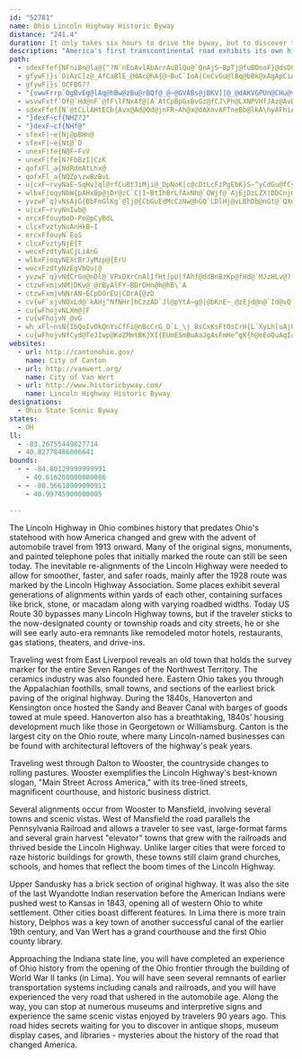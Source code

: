 ```yaml
---
id: "52781"
name: Ohio Lincoln Highway Historic Byway
distance: "241.4"
duration: It only takes six hours to drive the byway, but to discover the secrets of the byway, plan on spending two or three days on your trip.
description: "America's first transcontinental road exhibits its own history. From Indian moccasins to interstates, the Lincoln Highway has canal, railroad, vehicle, recreational, agricultural, and industrial history. Each town along the byway offers gems of the Lincoln Highway: old motor hotels, restaurants, signs, and Lincoln-named businesses. Along the way, original signage, monuments, and markers commemorate this road. Until the advent of the interstate highway system, this is how America traveled by car."
path:
  - sdexFfef{NFniBn@la@{^?N`nEoAvlAbArrAuBlQu@`QnAjS~BpTj@fuBOnoF}@dsDGvnA~@rgB}AvkEKtbCGdjBk@hmDw@xsC_BpoEM|z@yCtIJv{@lBzReAjoAl@nfCz@t}EPhrFUllFe@vlFw@`xB\ppBMdvBtAjvBbA~uB`AjgBrVhNrI`KxE~IrCrJbC`MhAlUq@hP^rfBExi@D`g@j@d{EKtKoAxe@GbLV|VnAv`@R|HDpHb@viD?ps@N`fAJtUHpx@YfSm@nNy@`NyBtSyCxRmj@f~CmBfLeAzHgA`K{AtR]hHa@`OIbW~@hzDH`t@YtG_@~DsNvoAUrEKdHTdzI?tTOpKw@fJe@jDo@dDoBbHaEdKs@lA_GnIiN`O_WbZyItJkAdAiRjTgc@~e@wKdNsG`K_KzP}ErHaPvWiQbZiBzDsAxDcBxGsAfHk@bFW|CUlIUxd@MjJGj\DlxAEd`BNlr@J~zBEv`@TpcBEzWH|INdGd@tGr@lFrB`K|EnNxArFdAxFXzBr@xJNfDDjX_@duFEv\ObJg@`J{@lIm@`EkBfJgE|MsElKaEjHsGnI{g@nf@qAdB}CxFmBdFwApFq@dE_@jDW|EuB~fFUvVc@bu@s@tT_BbTwCjWk_@zkCgIpj@o@rDiDpXkFj^oBtLsCvNcD`NcB~FiBfGgEhMqEfLcFtKsEzIsW~c@}A~B_Sx]wGnK{Ybg@kp@riAkOdWocB`vC}FnJeN`RqItMcZzj@cSj`@mr@tqAwQj\oM|SkIxNeOzZ_V|_@mNtWePpWoDlGo^ts@}IdPkD`I{B`H{BdIkKh]cMlc@
  - gfywF|}s`OiAzC]z@_AfCaBlE_@dAc@hA{@~BuC`IoA|CeCvGu@lBq@bBk@xAgApCiAvCq@jBUp@kAbDIPmAjDUn@Wn@Uh@eBxEMXCFiBbFUj@_@bAk@~ACDi@tACFSj@IRWp@[v@iArCw@nBm@~Au@jB}A`E_A~BQd@kA|CuAlD{@|BsAnDQb@O`@y@xB[x@e@lAw@xBa@fAm@~AYx@eCbHc@pAYv@Yt@Wp@Un@{AdEk@zAM`@q@rBg@hBY~@c@xBKh@Id@I^G^Kr@Kv@WjBGp@WbCE^UhBOfAKj@Mr@CLAD]`BYlA_@zAUv@Wz@Qh@ITi@xAe@rA[t@Ob@g@rAyA~Dk@|Ac@vA]lAQ~@WhACJOx@[lBe@~Bc@tB]vAQl@M`@eAvCIXmBpFyBlG}EjNk@~AITWr@eA|CYt@i@|A{DzKcFvNeB`FSj@{DzKgDvJkAbDg@tAs@tBs@tBcAtCaEhLSj@KZa@hAaApCaAnCe@vAg@tAoApDg@vAi@xAg@zA_AhC}@jC_AhC_AhC}@hC}@jC_AhCk@bBITKVkBlFu@vB_AjCeCbHSh@cAtCeAzCgAbDgA`Dy@|BaAlCsAxDyAdEYx@u@vBaApCyAdEaBxEmAjD{@dCa@jA{BnGqCbI}BrGkKfZ{E`Nc@lAqFzOcCbHg@zAwF~O_CnGmBtF{D`L{Mv_@sCdIoApDo@jBwBfGc@nAg@SWC}@Ee@C_C?{C?e@@M@W@kCDa@?kBABOmDCuB?yB@uB?eB?oBBuC@w@Dq@Ds@Fg@Fm@H]Dq@Lm@Lu@Rk@Vi@\s@h@Eh@
  - gfywF|}s`OCFBG??
  - "{swwFrrp`OgBvEg@lAq@hBw@zBu@rBQf@_@~@GVABs@jBKV]|@_@dAKVGPUn@CHu@vB_AhCMX_@|@sAvDQb@eAtCa@fA{@`CwB|Fk@zAKXQf@Uj@e@rAi@tAe@nAIV}@dCIRIPo@hBADQd@k@|AEJQf@i@zAIV_@`A"
  - wsvwFxtf`Of@`Hd@nF`@fF\lFNxAf@|A`AtCpBpGxBvGz@fCJ\Ph@LXNPVHfJAz@AvDA|@AhA?zCAfCAL?|D?bC?zB?@fFAlBBhBAdB?zAApDA|DAxD?pD@bE?pC?|@?nB?hBAzA@fJH??`@BtCAp@?hA?lB@tA?jF?nC?xBAjA?r@?T@^@t@HtCFpCDz@D~AB`ABp@?PANPjGFjB?T?PE\m@lD{GAaB?oB?yB@wA?oB@_B@kB@q@Aq@EoAO}@O}@So@Io@I_@Co@Ac@Ba@Dw@Ls@Po@Zu@b@C@_@Zc@`@UV]d@Yd@o@jAYx@U~@Ml@_@fCQrAWfCa@zDM~@OlAIr@_@vBOn@YjAk@dBi@pAg@nAcBjDUb@O^y@~A_AjBg@hAs@xAuBtE?@gB~Dq@zAo@xA{AdDc@jA
  - sdexFfef{N`@tCLlAHtECb{Avx@Ad@Qd@jnFR~Ah@x@dAXnvAFTneBb@lkA\hyAFhiAGbYF~l@Apo@Oba@cAv{ANzMOdeAExC_@d`B]~}@Y|iEFdE^~Dx@tDxDzLn@fDRxBHxDJ`j@B~k@|KfH`ThLl`B|{@aEtOQzCO`{B]~nBO`D}@fHQzE@rBfAbPHvDDbKy@h|Eo@ppAgAxaB_@~dAjVJaBdyFEn@KP_@VeL`AzA|[\tAd_@x`@b@p@Jj@m@ffIEtEe@zPDnGbAbYmBFfArGNpBJtFe@pcBCdfDUpi@?li@ZfjBLlwBT`kBr@nNNh~Ab@`lB?pUd@rsAXrFd@rE~@bFbArDhA|CjInQzA|DvBvG|BlInf@p_Ch@zC^xDNdCLhFTzuAi@tv@_A~bADdDNfDrBbST`Iu@dzAS~NAzGHfDn@`Ih@tD|Jrm@zI`n@NdDDpXLjDZlD|DpW`I~~@Cl@zDxf@NzCI|FDtBrAnJhBtThCtOvE~i@
  - "}dexF~cf{NHZ?J"
  - "}dexF~cf{NHf@"
  - sfexF|~e{Nj@pBHn@
  - sfexF|~e{Nt@`D
  - unexF|fe{N@F~FvV
  - unexF|fe{N?FbBzI|CzK
  - qofxFl_a{NdRdmAtLhx@
  - qofxFl_a{NQZp\zwBzBvL
  - u|cxF~rvyNaE~SqHv]ql@rfCuBtJiMji@_DpNoK|c@cDtLcFzPgEbK}S~^yCdGu@fCy@rDm@hHAlVFbo@FrJd@nQx@|Mn@xHhQ`jBd@fHLxFPdhCB~mCNflA?~_@d@jeBHdx@NlHRpDh@bF~ClSjE|ZrTjwA
  - wlbxF|oqyNbW{pAHxBp@jDr@zC`C|I~BtIhBrLfAxNh@`QWjf@`AjEjDzLZX|DDCnjGsyAl@LrfG?ti@PhlARxvBgl@FB`YVv`EXziCTpjAPrdCRz{A{QYgDN_C^}DhAyDrBsClBwBxByBnC_CxD
  - yvzwF`q}vNsAjG{BbFmGlKg`@lj@{CbGuEdMcCzNw@hGQ`LDlHj@vLBhDb@nGt@`QXdP|B|nENhIh@jNhI~|A\xEnA|JhDfKhBhBWdMIhMmA|WmBtNiGtZoCrM}Hf_@_Hnc@eCj_Ao@jbAy@dm@kAl~@w@lfAuZriAkT`x@oT|^co@b`AYf|@Ef{AmAncB@lZ{@|Vi`@`~AcA~g@Bdt@Dn_Bh@pvCXz}BF~_ARxu@}IfTk`@fk@gWb_@mAtBuCxGy@fCcBtGm@pCiAbHYdDQrLEdQ@|y@IzRu@p`@o@ln@_@|PiAbz@x@zrFPlWfF}NbUicAdE_T
  - u|cxF~rvyNnIwb@
  - ercxFfouyNoD~Pe@pCyBdL
  - clcxFvztyNuAnHkB~I
  - ercxFfouyN`EoS
  - clcxFvztyNjE{T
  - wecxFzdtyNaCjLiAnG
  - wlbxF|oqyNEXcBrJyMzp@{ErU
  - wecxFzdtyNzEgVbQu|@
  - yvzwF`q}vNdCrGn@nDl@`VPxDXrCnAlIfHt]pU|fAhf@ddBnBzKp@fHd@`MJzHLv@?`HYznB_@fj@EjSq@`UQlC]xBuArGiBbHqKp_@kJp^}BrHe@fCYlDHde@t@|JfC`I|Vb|@nBfFlExJx@lCz@xEzH`i@xQ~cAn@dDfFbRjIj^bKxd@jBbJnG|YfD|TrFfa@fTxnAZjA|B`FlBfChAvBr@`Df@rDl@zF~@tF~Lba@n@tDJpEu@faALTxWZKbZg@|t@Ipa@Uxd@BxWuFtZiE|WiWjxAsSn~@oQjv@eHlOmL~U}c@n_A{@xAeG|HoB|CqXzh@wMbRgAdBcDtHu@dCmBrJ{If`@oAnGsBlPoBtMyAzNsOnmAiB`SmCbSq@fDsS`u@kLfc@oN|t@i@pAi@x@}u@|x@oDnDiBbCi@tAka@f|AYl@_HfJeAnBgIdKmGhJ}EfGmWD?rDYR?~A@~ABPXH@rMEhKExAKr@O~@gBfFsAjJu@`DgFxVuNru@
  - ctzwFxm|vNM|DKv@_@rByAlFY~BDrDHn@h@hB\`A
  - ctzwFxm|vNNrAN~ECpDOrEU|COrA{@zD
  - cv{wF`xjvNOxLd@`kAHj^NfNHr]hCzzAD`Jl@pYtA~g@|@bKnE~_@zEjd@n@`Id@vQ`Bh`AdAzd@HrL
  - cu{wFhojvNLXm@|F
  - cu{wFhojvN_@vG
  - wh_xFl~nsN{IbQoIvOkQnYsCfFi@nBcCrG_D`L_\j_BsCxKsFtOsCrH{L`XyLh[uAjE_L~`@u^tlA{Q`o@iB~GiMfa@iYjbAyMze@mHzUot@zxBqIvYy@`BeMnTiPxYqHjN_CzEi@xA_@hBU|BIrACpa@_Al_@OlK?vu@D`BRdBnEbV\jCJxBKzm@Cd|@L`HbBdi@JbIeAndDOlJi@|GGhD[v`DSvVEfo@J~Gq@nKmBrLsC|Q_EpUyAdIgEtVaD`U{Ft`@f{@j@fHtAhHbFlOfZhOz\lBzGbDvSh@fP^vd@^~b@Hf`AWz]d@`m@v@bf@`@fXJbFbBnSv@`FjCnIjNt\~BjDdVvb@`Txc@zUrg@bPbZzBfFbNx`@|Pjj@zQth@tH~ShZjo@pTxd@~LhWz^zr@rI~O|ObZtWrf@lUph@~Svb@pOr\~FlLtDtI
  - cu{wFhojvNfCyd@TeJIwp@KoZMmtBK}XI{EUmESmBuAaJgAsFmHe^gK{h@eEoQuAqIaNuq@y@iGIyEJ{F\{Cp@cE`BwE^_A|AsClLiRrCeFrB{EfBsGhAaI`@sF|AkXb@}O?qGIuEc@mKyA}OeBgKcBmIkY{oAcAeFa@iCi@kF_@cKD_KlBeb@rDq{@^wLrAwY`AoWR}MEmd@NevDEgKc@}Oo@mOw@gNWqIIaK?eIHoQTgIxByb@^}NJsHg@yjDIwVI_`AcAcsGL_E^mGdEy_@VyDH}F]ow@y@mqABsk@S_oCUwLsBw\w@uIee@qbDkMq~@q\m}BmA{Jc@gFk@uLUsiA?}}@HuEn@aInAwIbA{EbD}KfE{KzN_b@xCsM~@uH^mJDuKw@_jBa@}uAGao@JsDb@qEpK}p@rA{Fd@qCfDkU`@yFFgECaDU_Ey@iF_AwDwBsFwWua@cGqKyCgEmEwHmCeGsAgFy@oFU_Bc@gGKaJ@_EHsClEebANiHDgLKkIOaEo@uJcBsO}AcJsXwyAyAuH}@qDsWivAcBaKsAgJu@}Je@sKMuNDgI\sJNgD~@mLbBeMbBsJ|EiQhAgD|CuHxBsElDsGbDeFxr@qbA~CcFbDqGfBcEnAwDrAiExBmJrAsIj@{Fr@}KN_F?mKYiJU_D_@yEs@oF_CuNgBwG}FsQcFkNyBiIsAmHy@gGc@aHOgPJih@NuPVu{@IoI_@}Jo@sJw@mHmNw_AeE}^e@uHKuECaG|Aqn@d@cJRmBt@{ErAsF~EgNtFaNvFwQhA_Gh@{Dd@uE^qI?ap@O_UOeIc@kKmIejAi@sLiC}qA_A{[N}Gi@eJUoUyBqWoAaaCRw`@fLk_DfHw`BSsq@?cb@~Cw|@jC_q@jEagAcI}i@wLon@wBkM_Io_@{@kRwBgO?wQbLgh@f@w[rIey@bB_SfEgh@bB{r@rIk_AbBkWR{JwLk_AqKohAyEoaAsIgpA_IogA?sXrDc`@zEod@nAoFf@_IzEs]`BuSxBiRnA{ER_DRsD~C_XjH_l@nFw`@nA{ObBoU~Cgh@jCgEf@sp@vA{h@^aJjBoVf@gIJeDlAer@X_d@Dml@MkHxLBHmCXaEn@eEt@aDzIwWbAaEt@eFzi@qsExBqN|VssAdBoIfBoHbC}I~b@ivAtA}GfAgIf@gJPaKgEoo@HoNIuIUiEY{BiMoy@c@uDU_EA{DZeHx@aGx@_DlAiDxA_DxB{CbTaUrf@og@bCiBdCuAve@cR`HsDt^mTnCmC~@oAnA_C|AkE|@yDtMcv@`@gCNuCKsDiAaH]sDOuTUaGuB}TgCmMUmBI_B?aBZsEVyAZeAr@gBbDaHdC_EfEyDfDaC|S{PnAmANe@yBme@m@{BmDsJyBgFeQq^mYse@oHcMmNia@oOwa@wI_WWyARsDvEc]@wDiEmk@o@aKyCgo@OeGFgAReAfEwPnFiVH{@FkFDwXNaEj@aGbBmIjF_ZhDkLlAcFn@eEhAq[t@uIt@aGf@eHD{DKuG]mHk@kGMsEBuET_FlDiWTiFXcW^mCb@qBnAyChPa]j@mBVcBJyA^_SX{E~@sKl@mEzAmKdIqWb@_CDyBEeAsCyR]eDHsDr@iNIsCoB{Ps@sCs@cL_LO{@Y{bAe_BaKgNcB{F{EkSuBsKcD}^uFah@W{DCyBIqZIyBOsBsBgHQmC@{{@AgASqA}AcDwEmIuBeDiAaAsSmHsAy@oAeAgB{BoBwCu@{B_@_CSuFOmAu@}BcBuAoAi@cC{Am@y@u@_B_@gAYsBMeBHuH|Byc@hAmPHgC?sF_@uPm@}HyA{N_@kByAaGqFgL_AkCu@iCg@yCaAuPy@wLa@kIG_i@DaqCZcEp@_Fz@mFvBoLh@_G?{Bs@q\OaMW{E[sDu@yEyBkIDyz@NoTEiNGs@i@iAeDiFcBmDe@}As@iD_@{FOmHDmi@?qnANaI?_U|DgA~@_AfEwFdOkUzLwPjKaPdC{CvCyBdHcDnAUxAKzR_@zLg@tC?vIq@|JAxN_@vHqA~By@vDaBfGgDfGyFrFgHtJiPjAeBdG{HfEaE|FmEbXuNvDeBrCeBtQuJvCsBrEmEnCgD~GoLrE_Kj@gBzJuUfYoo@jMoZlCiKt@gEp@uINyIIaEs@cO_@gEiAuQUeGG{C`FMfDe@nC_Ad]w_A|D_MlGeQ|CeH|CwEvk@_g@nD}EfCaEx@mBbCiHx@sDfFcZ`L{q@|CuPtA{F|@_DtCiI~IyP`HwNdXki@pDwH~AqEbAmDlBiItAgJlAiLb@qINgH`A_Sl@mExBaKt_@_jArBmHbD{Hr@qAxAyB~C}CzEgDrAk@x@YhBQnEkAtX}HrC]hA?hDV|Et@dLbAbYl@pEEdASzNgF`FeApNeC~NgBjGgAhEqAvBaAlHwEjH}DzA_@jDWjOAhBRhB^~Ar@|Ax@lDfD`LhPx@bAbB|@x@NlBCnAa@x@c@bBiBzAyBpEeIlAaDnCaJ~AgInA_Dh@aCZsCByECo@OaCUcBM{AU}BEgACyA?iAMiBMs@C[uAkEo@sBu@iBo@uAo@_A{@_@SEuNeNuA_AwAaBEO
websites:
  - url: http://cantonohio.gov/
    name: City of Canton
  - url: http://vanwert.org/
    name: City of Van Wert
  - url: http://www.historicbyway.com/
    name: Lincoln Highway Historic Byway
designations:
  - Ohio State Scenic Byway
states:
  - OH
ll:
  - -83.26755449827714
  - 40.82778486006641
bounds:
  - - -84.80129999999991
    - 40.616208000000086
  - - -80.56610909090911
    - 40.99745900000005

---
```


The Lincoln Highway in Ohio combines history that predates Ohio's statehood with how America changed and grew with the advent of automobile travel from 1913 onward. Many of the original signs, monuments, and painted telephone poles that initially marked the route can still be seen today. The inevitable re-alignments of the Lincoln Highway were needed to allow for smoother, faster, and safer roads, mainly after the 1928 route was marked by the Lincoln Highway Association. Some places exhibit several generations of alignments within yards of each other, containing surfaces like brick, stone, or macadam along with varying roadbed widths. Today US Route 30 bypasses many Lincoln Highway towns, but if the traveler sticks to the now-designated county or township roads and city streets, he or she will see early auto-era remnants like remodeled motor hotels, restaurants, gas stations, theaters, and drive-ins.

Traveling west from East Liverpool reveals an old town that holds the survey marker for the entire Seven Ranges of the Northwest Territory. The ceramics industry was also founded here. Eastern Ohio takes you through the Appalachian foothills, small towns, and sections of the earliest brick paving of the original highway. During the 1840s, Hanoverton and Kensington once hosted the Sandy and Beaver Canal with barges of goods towed at mule speed. Hanoverton also has a breathtaking, 1840s' housing development much like those in Georgetown or Williamsburg. Canton is the largest city on the Ohio route, where many Lincoln-named businesses can be found with architectural leftovers of the highway's peak years.

Traveling west through Dalton to Wooster, the countryside changes to rolling pastures. Wooster exemplifies the Lincoln Highway's best-known slogan, "Main Street Across America," with its tree-lined streets, magnificent courthouse, and historic business district.

Several alignments occur from Wooster to Mansfield, involving several towns and scenic vistas. West of Mansfield the road parallels the Pennsylvania Railroad and allows a traveler to see vast, large-format farms and several grain harvest "elevator" towns that grew with the railroads and thrived beside the Lincoln Highway. Unlike larger cities that were forced to raze historic buildings for growth, these towns still claim grand churches, schools, and homes that reflect the boom times of the Lincoln Highway.

Upper Sandusky has a brick section of original highway. It was also the site of the last Wyandotte Indian reservation before the American Indians were pushed west to Kansas in 1843, opening all of western Ohio to white settlement. Other cities boast different features. In Lima there is more train history, Delphos was a key town of another successful canal of the earlier 19th century, and Van Wert has a grand courthouse and the first Ohio county library.

Approaching the Indiana state line, you will have completed an experience of Ohio history from the opening of the Ohio frontier through the building of World War II tanks (in Lima). You will have seen several remnants of earlier transportation systems including canals and railroads, and you will have experienced the very road that ushered in the automobile age. Along the way, you can stop at numerous museums and interpretive signs and experience the same scenic vistas enjoyed by travelers 90 years ago. This road hides secrets waiting for you to discover in antique shops, museum display cases, and libraries - mysteries about the history of the road that changed America.
